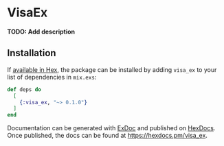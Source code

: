 # VisaEx

**TODO: Add description**

## Installation

If [available in Hex](https://hex.pm/docs/publish), the package can be installed
by adding `visa_ex` to your list of dependencies in `mix.exs`:

```elixir
def deps do
  [
    {:visa_ex, "~> 0.1.0"}
  ]
end
```

Documentation can be generated with [ExDoc](https://github.com/elixir-lang/ex_doc)
and published on [HexDocs](https://hexdocs.pm). Once published, the docs can
be found at <https://hexdocs.pm/visa_ex>.

